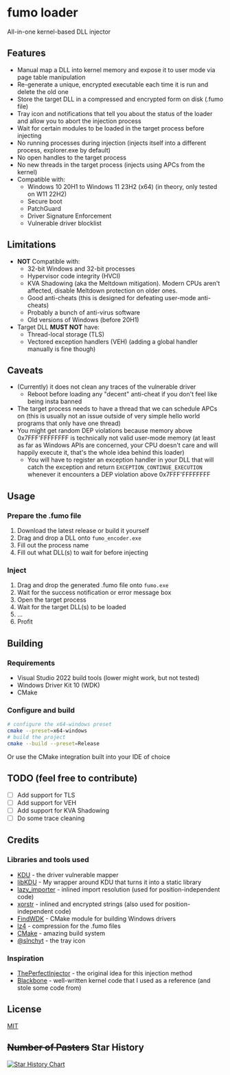 # fumo loader

All-in-one kernel-based DLL injector

## Features

- Manual map a DLL into kernel memory and expose it to user mode via page table manipulation
- Re-generate a unique, encrypted executable each time it is run and delete the old one
- Store the target DLL in a compressed and encrypted form on disk (.fumo file)
- Tray icon and notifications that tell you about the status of the loader and allow you to abort the injection process
- Wait for certain modules to be loaded in the target process before injecting
- No running processes during injection (injects itself into a different process, explorer.exe by default)
- No open handles to the target process
- No new threads in the target process (injects using APCs from the kernel)
- Compatible with:
  - Windows 10 20H1 to Windows 11 23H2 (x64) (in theory, only tested on W11 22H2)
  - Secure boot
  - PatchGuard
  - Driver Signature Enforcement
  - Vulnerable driver blocklist

## Limitations

- **NOT** Compatible with:
  - 32-bit Windows and 32-bit processes
  - Hypervisor code integrity (HVCI)
  - KVA Shadowing (aka the Meltdown mitigation). Modern CPUs aren't affected, disable Meltdown protection on older ones.
  - Good anti-cheats (this is designed for defeating user-mode anti-cheats)
  - Probably a bunch of anti-virus software
  - Old versions of Windows (before 20H1)
- Target DLL **MUST NOT** have:
  - Thread-local storage (TLS)
  - Vectored exception handlers (VEH) (adding a global handler manually is fine though)

## Caveats

- (Currently) it does not clean any traces of the vulnerable driver
  - Reboot before loading any "decent" anti-cheat if you don't feel like being insta banned
- The target process needs to have a thread that we can schedule APCs on (this is usually not an issue outside of very simple hello world programs that only have one thread)
- You might get random DEP violations because memory above 0x7FFF'FFFFFFFF is technically not valid user-mode memory (at least as far as Windows APIs are concerned, your CPU doesn't care and will happily execute it, that's the whole idea behind this loader)
  - You will have to register an exception handler in your DLL that will catch the exception and return `EXCEPTION_CONTINUE_EXECUTION` whenever it encounters a DEP violation above 0x7FFF'FFFFFFFF

## Usage

### Prepare the .fumo file

1. Download the latest release or build it yourself
2. Drag and drop a DLL onto `fumo_encoder.exe`
  1. Fill out the process name
  2. Fill out what DLL(s) to wait for before injecting

### Inject

1. Drag and drop the generated .fumo file onto `fumo.exe`
2. Wait for the success notification or error message box
3. Open the target process
4. Wait for the target DLL(s) to be loaded
5. ...
6. Profit

## Building

### Requirements

- Visual Studio 2022 build tools (lower might work, but not tested)
- Windows Driver Kit 10 (WDK)
- CMake

### Configure and build

```sh
# configure the x64-windows preset
cmake --preset=x64-windows
# build the project
cmake --build --preset=Release
```

Or use the CMake integration built into your IDE of choice

## TODO (feel free to contribute)

- [ ] Add support for TLS
- [ ] Add support for VEH
- [ ] Add support for KVA Shadowing
- [ ] Do some trace cleaning

## Credits

### Libraries and tools used

- [KDU](https://github.com/hfiref0x/KDU) - the driver vulnerable mapper
- [libKDU](https://github.com/dumbasPL/libKDU) - My wrapper around KDU that turns it into a static library
- [lazy_importer](https://github.com/JustasMasiulis/lazy_importer) - inlined import resolution (used for position-independent code)
- [xorstr](https://github.com/JustasMasiulis/xorstr) - inlined and encrypted strings (also used for position-independent code)
- [FindWDK](https://github.com/SergiusTheBest/FindWDK) - CMake module for building Windows drivers
- [lz4](https://github.com/lz4/lz4) - compression for the .fumo files
- [CMake](https://cmake.org/) - amazing build system
- [@slnchyt](https://www.pixiv.net/en/artworks/35678304) - the tray icon

### Inspiration

- [ThePerfectInjector](https://github.com/can1357/ThePerfectInjector) - the original idea for this injection method
- [Blackbone](https://github.com/DarthTon/Blackbone) - well-written kernel code that I used as a reference (and stole some code from)

## License

[MIT](LICENSE)

## ~~Number of Pasters~~ Star History

<a href="https://star-history.com/#dumbasPL/fumo_loader&Date">
  <picture>
    <source media="(prefers-color-scheme: dark)" srcset="https://api.star-history.com/svg?repos=dumbasPL/fumo_loader&type=Date&theme=dark" />
    <source media="(prefers-color-scheme: light)" srcset="https://api.star-history.com/svg?repos=dumbasPL/fumo_loader&type=Date" />
    <img alt="Star History Chart" src="https://api.star-history.com/svg?repos=dumbasPL/fumo_loader&type=Date" />
  </picture>
</a>
